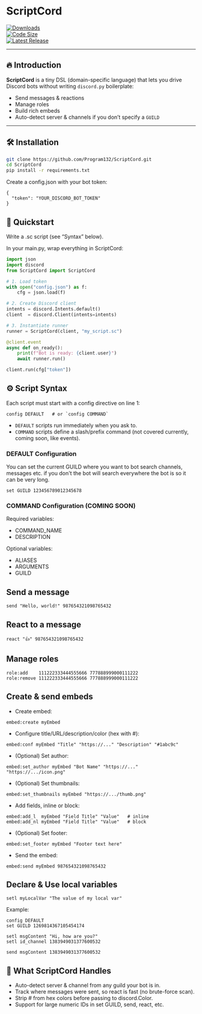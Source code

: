# ScriptCord

[![Downloads](https://img.shields.io/github/downloads/Program132/ScriptCord/total?style=for-the-badge)](https://github.com/Program132/ScriptCord/releases)  
[![Code Size](https://img.shields.io/github/languages/code-size/Program132/ScriptCord?style=for-the-badge)](https://github.com/Program132/ScriptCord)  
[![Latest Release](https://img.shields.io/github/release/Program132/ScriptCord?style=for-the-badge)](https://github.com/Program132/ScriptCord/releases/latest)  

---

## 🔥 Introduction

**ScriptCord** is a tiny DSL (domain-specific language) that lets you drive Discord bots without writing `discord.py` boilerplate:  
- Send messages & reactions  
- Manage roles  
- Build rich embeds  
- Auto-detect server & channels if you don’t specify a `GUILD`  

---

## 🛠 Installation

```bash
git clone https://github.com/Program132/ScriptCord.git
cd ScriptCord
pip install -r requirements.txt
```

Create a config.json with your bot token:
```
{
  "token": "YOUR_DISCORD_BOT_TOKEN"
}
```

## 🚀 Quickstart
Write a .sc script (see “Syntax” below).

In your main.py, wrap everything in ScriptCord:
```python
import json
import discord
from ScriptCord import ScriptCord

# 1. Load token
with open("config.json") as f:
    cfg = json.load(f)

# 2. Create Discord client
intents = discord.Intents.default()
client  = discord.Client(intents=intents)

# 3. Instantiate runner
runner = ScriptCord(client, "my_script.sc")

@client.event
async def on_ready():
    print(f"Bot is ready: {client.user}")
    await runner.run()

client.run(cfg["token"])
```

## ⚙️ Script Syntax
Each script must start with a config directive on line 1:
```
config DEFAULT   # or `config COMMAND`
```
- `DEFAULT` scripts run immediately when you ask to.
- `COMMAND` scripts define a slash/prefix command (not covered currently, coming soon, like events).

### DEFAULT Configuration

You can set the current GUILD where you want to bot search channels, messages etc. if you don't the bot will search everywhere the bot is so it can be very long.
```
set GUILD 123456789012345678
```

### COMMAND Configuration (COMING SOON)

Required variables:
- COMMAND_NAME
- DESCRIPTION

Optional variables:
- ALIASES
- ARGUMENTS
- GUILD

## Send a message
```
send "Hello, world!" 987654321098765432
```

## React to a message
```
react "👍" 987654321098765432
```

## Manage roles
```
role:add    111222333444555666 777888999000111222
role:remove 111222333444555666 777888999000111222
```

## Create & send embeds

- Create embed:
```
embed:create myEmbed
```
- Configure title/URL/description/color (hex with #):
```
embed:conf myEmbed "Title" "https://..." "Description" "#1abc9c"
```
- (Optional) Set author:
```
embed:set_author myEmbed "Bot Name" "https://..." "https://.../icon.png"
```
- (Optional) Set thumbnails:
```
embed:set_thumbnails myEmbed "https://.../thumb.png"
```
- Add fields, inline or block:
```
embed:add_l  myEmbed "Field Title" "Value"   # inline
embed:add_nl myEmbed "Field Title" "Value"   # block
```
- (Optional) Set footer:
```
embed:set_footer myEmbed "Footer text here"
```
- Send the embed:
```
embed:send myEmbed 987654321098765432
```

##  Declare & Use local variables

``` 
setl myLocalVar "The value of my local var"
```
Example:
```
config DEFAULT
set GUILD 1269814367105454174

setl msgContent "Hi, how are you?"
setl id_channel 1383949031377600532

send msgContent 1383949031377600532
```


## 🎯 What ScriptCord Handles
- Auto-detect server & channel from any guild your bot is in.
- Track where messages were sent, so react is fast (no brute-force scan).
- Strip # from hex colors before passing to discord.Color.
- Support for large numeric IDs in set GUILD, send, react, etc.